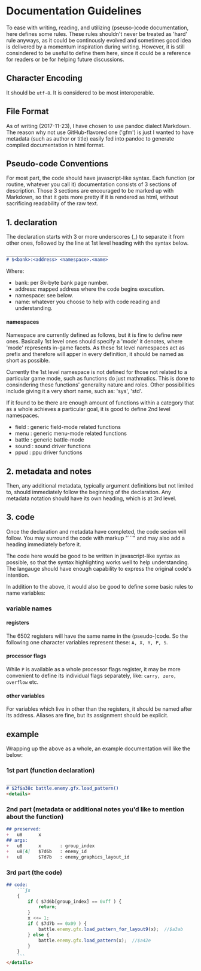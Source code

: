 Documentation Guidelines
========================
To ease with writing, reading, and utilizing (pseuso-)code documentation,
here defines some rules.
These rules shouldn't never be treated as 'hard' rule anyways,
as it could be continously evolved and
sometimes good idea is delivered by a momentum inspiration during writing.
However, it is still consindered to be useful to define them here,
since it could be a reference for readers or be for helping future discussions.

## Character Encoding
It should be `utf-8`. It is considered to be most interoperable.

## File Format
As of writing (2017-11-23), I have chosen to use pandoc dialect Markdown.
The reason why not use GitHub-flavored one ('gfm') is just I wanted to have metadata (such as author or title) easily fed into pandoc to generate compiled documentation in html format.

## Pseudo-code Conventions
For most part, the code should have javascript-like syntax.
Each function (or routine, whatever you call it) documentation consists of
3 sections of description.
Those 3 sections are encouraged to be marked up with Markdown,
so that it gets more pretty if it is rendered as html,
without sacrificing readability of the raw text.

## 1.   declaration
The declaration starts with 3 or more underscores (_) to separate it from other ones,
followed by the line at 1st level heading with the syntax below.

```md
______________________________________
# $<bank>:<address> <namespace>.<name>
```
Where:
-   bank: per 8k-byte bank page number.
-   address: mapped address where the code begins execution.
-   namespace: see below.
-   name: whatever you choose to help with code reading and understanding.

#### namespaces
Namespace are currently defined as follows, but it is fine to define new ones.
Basically 1st level ones should specify a 'mode' it denotes, where 'mode' represents in-game facets.
As these 1st level namespaces act as prefix and therefore will apper in every definition,
it should be named as short as possible.

Currently the 1st level namespace is not defined for those not related to a particular game mode,
such as functions do just mathmatics. This is done to consindering these functions' generality nature and roles.
Other possibilities include giving it a very short name, such as: 'sys', 'std'.

If it found to be there are enough amount of functions within a category that as a whole achieves a particular goal,
it is good to define 2nd level namespaces.

-   field : generic field-mode related functions
-   menu : generic menu-mode related functions
-   battle : generic battle-mode
-   sound : sound driver functions
-   ppud : ppu driver functions

## 2.   metadata and notes
Then, any additional metadata, typically argument definitions but not limited to,
should immediately follow the beginning of the declaration.
Any metadata notation should have its own heading, which is at 3rd level.

## 3.   code
Once the declaration and metadata have completed, the code secion will follow.
You may surround the code with markup "```" and may also add a heading immediately before it.

The code here would be good to be written in javascript-like syntax as possible,
so that the syntax highlighting works well to help understanding.
The langauge should have enough capability to express the original code's intention.

In addition to the above, it would also be good to define some basic rules to name variables:
### variable names
#### registers
The 6502 registers will have the same name in the (pseudo-)code.
So the following one character variables represent these:
    `A, X, Y, P, S`.
#### processor flags
While `P` is available as a whole processor flags register,
it may be more convenient to define its individual flags separately, like:
    `carry, zero, overflow` etc.
#### other variables
For variables which live in other than the registers, it should be named after its address.
Aliases are fine, but its assignment should be explicit.

## example
Wrapping up the above as a whole, an example documentation will like the below:

### 1st part (function declaration)
```md
________________________________________
# $2f$a38c battle.enemy.gfx.load_pattern()
<details>
```

### 2nd part (metadata or additional notes you'd like to mention about the function)
```md
## preserved:
+   u8      x
## args:
+   u8      x       : group_index
+   u8[4]   $7d6b   : enemy_id
+   u8      $7d7b   : enemy_graphics_layout_id
```

### 3rd part (the code)
```md
## code:
    ```js
    {
        if ( $7d6b[group_index] == 0xff ) {
            return;
        }
        x <<= 1;
        if ( $7d7b == 0x09 ) {
            battle.enemy.gfx.load_pattern_for_layout9(x);  //$a3ab
        } else {
            battle.enemy.gfx.load_pattern(x);  //$a42e
        }   
    }
    ```
</details>
```

